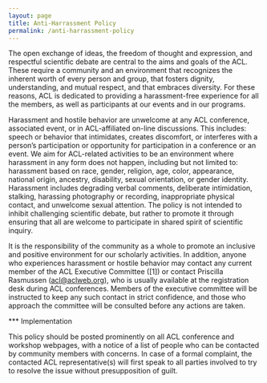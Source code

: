 ```yaml
---
layout: page
title: Anti-Harrassment Policy
permalink: /anti-harrassment-policy
---
```


The open exchange of ideas, the freedom of thought and expression, and respectful scientific debate are central to the aims and goals of the ACL. These require a community and an environment that recognizes the inherent worth of every person and group, that fosters dignity, understanding, and mutual respect, and that embraces diversity. For these reasons, ACL is dedicated to providing a harassment-free experience for all the members, as well as participants at our events and in our programs.

Harassment and hostile behavior are unwelcome at any ACL conference, associated event, or in ACL-affiliated on-line discussions. This includes: speech or behavior that intimidates, creates discomfort, or interferes with a person’s participation or opportunity for participation in a conference or an event. We aim for ACL-related activities to be an environment where harassment in any form does not happen, including but not limited to: harassment based on race, gender, religion, age, color, appearance, national origin, ancestry, disability, sexual orientation, or gender identity. Harassment includes degrading verbal comments, deliberate intimidation, stalking, harassing photography or recording, inappropriate physical contact, and unwelcome sexual attention. The policy is not intended to inhibit challenging scientific debate, but rather to promote it through ensuring that all are welcome to participate in shared spirit of scientific inquiry.

It is the responsibility of the community as a whole to promote an inclusive and positive environment for our scholarly activities. In addition, anyone who experiences harassment or hostile behavior may contact any current member of the ACL Executive Committee ([1]) or contact Priscilla Rasmussen (acl@aclweb.org), who is usually available at the registration desk during ACL conferences. Members of the executive committee will be instructed to keep any such contact in strict confidence, and those who approach the committee will be consulted before any actions are taken.

*** Implementation

This policy should be posted prominently on all ACL conference and workshop webpages, with a notice of a list of people who can be contacted by community members with concerns. In case of a formal complaint, the contacted ACL representative(s) will first speak to all parties involved to try to resolve the issue without presupposition of guilt.
